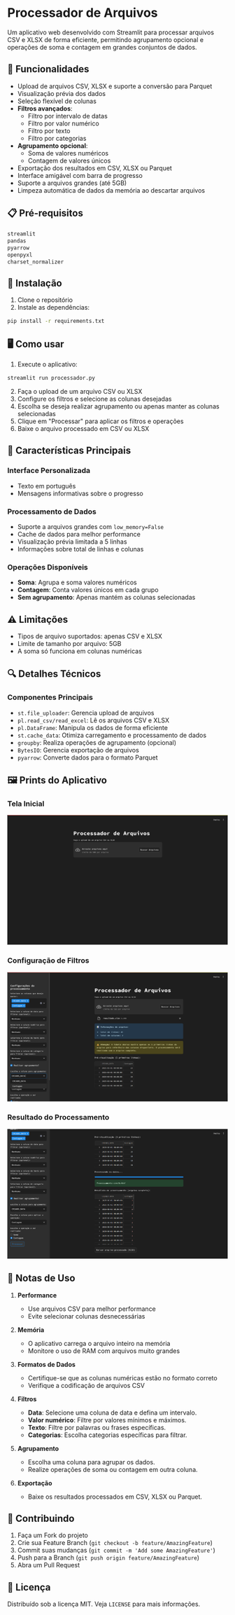 # Processador de Arquivos

Um aplicativo web desenvolvido com Streamlit para processar arquivos CSV e XLSX de forma eficiente, permitindo agrupamento opcional e operações de soma e contagem em grandes conjuntos de dados.

## 🚀 Funcionalidades

- Upload de arquivos CSV, XLSX e suporte a conversão para Parquet
- Visualização prévia dos dados
- Seleção flexível de colunas
- **Filtros avançados**:
  - Filtro por intervalo de datas
  - Filtro por valor numérico
  - Filtro por texto
  - Filtro por categorias
- **Agrupamento opcional**:
  - Soma de valores numéricos
  - Contagem de valores únicos
- Exportação dos resultados em CSV, XLSX ou Parquet
- Interface amigável com barra de progresso
- Suporte a arquivos grandes (até 5GB)
- Limpeza automática de dados da memória ao descartar arquivos

## 📋 Pré-requisitos

```
streamlit
pandas
pyarrow
openpyxl
charset_normalizer
```

## 🔧 Instalação

1. Clone o repositório
2. Instale as dependências:
```bash
pip install -r requirements.txt
```

## 🖥️ Como usar

1. Execute o aplicativo:
```bash
streamlit run processador.py
```

2. Faça o upload de um arquivo CSV ou XLSX
3. Configure os filtros e selecione as colunas desejadas
4. Escolha se deseja realizar agrupamento ou apenas manter as colunas selecionadas
5. Clique em "Processar" para aplicar os filtros e operações
6. Baixe o arquivo processado em CSV ou XLSX

## 🎯 Características Principais

### Interface Personalizada
- Texto em português
- Mensagens informativas sobre o progresso

### Processamento de Dados
- Suporte a arquivos grandes com `low_memory=False`
- Cache de dados para melhor performance
- Visualização prévia limitada a 5 linhas
- Informações sobre total de linhas e colunas

### Operações Disponíveis
- **Soma**: Agrupa e soma valores numéricos
- **Contagem**: Conta valores únicos em cada grupo
- **Sem agrupamento**: Apenas mantém as colunas selecionadas

## ⚠️ Limitações

- Tipos de arquivo suportados: apenas CSV e XLSX
- Limite de tamanho por arquivo: 5GB
- A soma só funciona em colunas numéricas

## 🔍 Detalhes Técnicos

### Componentes Principais
- `st.file_uploader`: Gerencia upload de arquivos
- `pl.read_csv/read_excel`: Lê os arquivos CSV e XLSX
- `pl.DataFrame`: Manipula os dados de forma eficiente
- `st.cache_data`: Otimiza carregamento e processamento de dados
- `groupby`: Realiza operações de agrupamento (opcional)
- `BytesIO`: Gerencia exportação de arquivos
- `pyarrow`: Converte dados para o formato Parquet

## 🖼️ Prints do Aplicativo

### Tela Inicial
![Tela Inicial](imagens/inicio.png)

### Configuração de Filtros
![Configuração de Filtros](imagens/filtros.png)

### Resultado do Processamento
![Processamento Final](imagens/export.png)

## 📝 Notas de Uso

1. **Performance**
   - Use arquivos CSV para melhor performance
   - Evite selecionar colunas desnecessárias

2. **Memória**
   - O aplicativo carrega o arquivo inteiro na memória
   - Monitore o uso de RAM com arquivos muito grandes

3. **Formatos de Dados**
   - Certifique-se que as colunas numéricas estão no formato correto
   - Verifique a codificação de arquivos CSV

4. **Filtros**
   - **Data**: Selecione uma coluna de data e defina um intervalo.
   - **Valor numérico**: Filtre por valores mínimos e máximos.
   - **Texto**: Filtre por palavras ou frases específicas.
   - **Categorias**: Escolha categorias específicas para filtrar.

5. **Agrupamento**
   - Escolha uma coluna para agrupar os dados.
   - Realize operações de soma ou contagem em outra coluna.

6. **Exportação**
   - Baixe os resultados processados em CSV, XLSX ou Parquet.

## 🤝 Contribuindo

1. Faça um Fork do projeto
2. Crie sua Feature Branch (`git checkout -b feature/AmazingFeature`)
3. Commit suas mudanças (`git commit -m 'Add some AmazingFeature'`)
4. Push para a Branch (`git push origin feature/AmazingFeature`)
5. Abra um Pull Request

## 📄 Licença

Distribuído sob a licença MIT. Veja `LICENSE` para mais informações.

